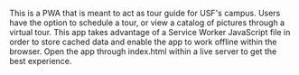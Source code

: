  This is a PWA that is meant to act as tour guide for USF's campus. Users have the option to schedule a tour, or view a catalog of pictures through a virtual tour. 
 This app takes advantage of a Service Worker JavaScript file in order to store cached data and enable the app to work offline within the browser.
 Open the app through index.html within a live server to get the best experience.  
